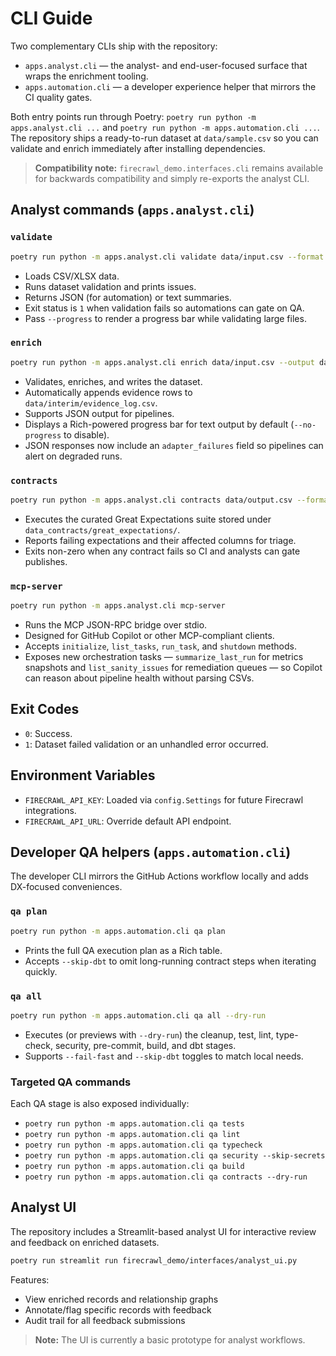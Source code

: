 # CLI Guide

Two complementary CLIs ship with the repository:

- `apps.analyst.cli` — the analyst- and end-user-focused surface that wraps the enrichment tooling.
- `apps.automation.cli` — a developer experience helper that mirrors the CI quality gates.

Both entry points run through Poetry: `poetry run python -m apps.analyst.cli ...` and `poetry run python -m apps.automation.cli ...`.
The repository ships a ready-to-run dataset at `data/sample.csv` so you can validate and
enrich immediately after installing dependencies.

> **Compatibility note:** `firecrawl_demo.interfaces.cli` remains available for backwards compatibility and simply re-exports the analyst CLI.

## Analyst commands (`apps.analyst.cli`)

### `validate`

```bash
poetry run python -m apps.analyst.cli validate data/input.csv --format json
```

- Loads CSV/XLSX data.
- Runs dataset validation and prints issues.
- Returns JSON (for automation) or text summaries.
- Exit status is `1` when validation fails so automations can gate on QA.
- Pass `--progress` to render a progress bar while validating large files.

### `enrich`

```bash
poetry run python -m apps.analyst.cli enrich data/input.csv --output data/output.csv --format text
```

- Validates, enriches, and writes the dataset.
- Automatically appends evidence rows to `data/interim/evidence_log.csv`.
- Supports JSON output for pipelines.
- Displays a Rich-powered progress bar for text output by default (`--no-progress` to disable).
- JSON responses now include an `adapter_failures` field so pipelines can alert on degraded runs.

### `contracts`

```bash
poetry run python -m apps.analyst.cli contracts data/output.csv --format json
```

- Executes the curated Great Expectations suite stored under `data_contracts/great_expectations/`.
- Reports failing expectations and their affected columns for triage.
- Exits non-zero when any contract fails so CI and analysts can gate publishes.

### `mcp-server`

```bash
poetry run python -m apps.analyst.cli mcp-server
```

- Runs the MCP JSON-RPC bridge over stdio.
- Designed for GitHub Copilot or other MCP-compliant clients.
- Accepts `initialize`, `list_tasks`, `run_task`, and `shutdown` methods.
- Exposes new orchestration tasks — `summarize_last_run` for metrics snapshots and
  `list_sanity_issues` for remediation queues — so Copilot can reason about pipeline
  health without parsing CSVs.

## Exit Codes

- `0`: Success.
- `1`: Dataset failed validation or an unhandled error occurred.

## Environment Variables

- `FIRECRAWL_API_KEY`: Loaded via `config.Settings` for future Firecrawl integrations.
- `FIRECRAWL_API_URL`: Override default API endpoint.

## Developer QA helpers (`apps.automation.cli`)

The developer CLI mirrors the GitHub Actions workflow locally and adds DX-focused conveniences.

### `qa plan`

```bash
poetry run python -m apps.automation.cli qa plan
```

- Prints the full QA execution plan as a Rich table.
- Accepts `--skip-dbt` to omit long-running contract steps when iterating quickly.

### `qa all`

```bash
poetry run python -m apps.automation.cli qa all --dry-run
```

- Executes (or previews with `--dry-run`) the cleanup, test, lint, type-check, security, pre-commit, build, and dbt stages.
- Supports `--fail-fast` and `--skip-dbt` toggles to match local needs.

### Targeted QA commands

Each QA stage is also exposed individually:

- `poetry run python -m apps.automation.cli qa tests`
- `poetry run python -m apps.automation.cli qa lint`
- `poetry run python -m apps.automation.cli qa typecheck`
- `poetry run python -m apps.automation.cli qa security --skip-secrets`
- `poetry run python -m apps.automation.cli qa build`
- `poetry run python -m apps.automation.cli qa contracts --dry-run`

## Analyst UI

The repository includes a Streamlit-based analyst UI for interactive review and feedback on enriched datasets.

```bash
poetry run streamlit run firecrawl_demo/interfaces/analyst_ui.py
```

Features:

- View enriched records and relationship graphs
- Annotate/flag specific records with feedback
- Audit trail for all feedback submissions

> **Note:** The UI is currently a basic prototype for analyst workflows.
